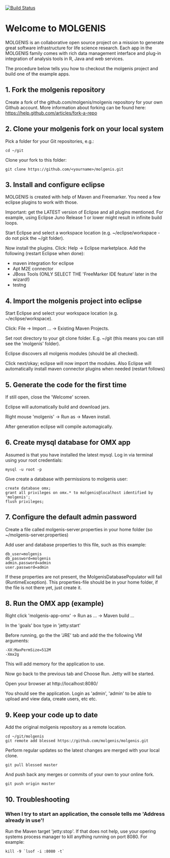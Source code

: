 [![Build Status](http://molgenis.org/jenkins/job/new-molgenis/badge/icon)](http://molgenis.org/jenkins/job/new-molgenis/)

# Welcome to MOLGENIS

MOLGENIS is an collaborative open source project on a mission to generate great software infrastructure for life science research. Each app in the MOLGENIS family comes with rich data management interface and plug-in integration of analysis tools in R, Java and web services.

The procedure below tells you how to checkout the molgenis project and build one of the example apps.

## 1. Fork the molgenis repository

Create a fork of the github.com/molgenis/molgenis repository for your own Github account.
More information about forking can be found here: https://help.github.com/articles/fork-a-repo

## 2. Clone your molgenis fork on your local system

Pick a folder for your Git repositories, e.g.:

    cd ~/git

Clone your fork to this folder:

    git clone https://github.com/<yourname>/molgenis.git
   
## 3. Install and configure eclipse

MOLGENIS is created with help of Maven and Freemarker. You need a few eclipse plugins to work with those.

Important: get the LATEST version of Eclipse and all plugins mentioned. For example, using Eclipse Juno Release 1 or lower might result in infinite build loops.

Start Eclipse and select a workspace location (e.g. ~/eclipse/workspace - do not pick the ~/git folder).

Now install the plugins. Click: Help -> Eclipse marketplace. Add the following (restart Eclipse when done):

* maven integration for eclipse
* Apt M2E connector
* JBoss Tools (ONLY SELECT THE 'FreeMarker IDE feature' later in the wizard!)
* testng

## 4. Import the molgenis project into eclipse
   
Start Eclipse and select your workspace location (e.g. ~/eclipse/workspace).

Click: File -> Import ... -> Existing Maven Projects.

Set root directory to your git clone folder. E.g. ~/git (this means you can still see the 'molgenis' folder).

Eclipse discovers all molgenis modules (should be all checked).

Click next/okay; eclipse will now import the modules. Also Eclipse will automatically install maven connector plugins when needed (restart follows)

## 5. Generate the code for the first time

If still open, close the 'Welcome' screen.

Eclipse will automatically build and download jars.

Right mouse 'molgenis' -> Run as -> Maven install.

After generation eclipse will compile automagically.

## 6. Create mysql database for OMX app

Assumed is that you have installed the latest mysql.
Log in via terminal using your root credentials:

    mysql -u root -p

Give create a database with permissions to molgenis user:

    create database omx;
    grant all privileges on omx.* to molgenis@localhost identified by 'molgenis';
    flush privileges;

## 7. Configure the default admin password

Create a file called molgenis-server.properties in your home folder (so ~/molgenis-server.properties)

Add user and database properties to this file, such as this example:

    db_user=molgenis
    db_password=molgenis
    admin.password=admin
    user.password=admin

If these properties are not present, the MolgenisDatabasePopulator will fail (RuntimeException). This properties-file should be in your home folder, if the file is not there yet, just create it.

## 8. Run the OMX app (example)

Right click 'molgenis-app-omx' -> Run as ... -> Maven build ...

In the 'goals' box type in 'jetty:start'

Before running, go the the 'JRE' tab and add the the following VM arguments:

    -XX:MaxPermSize=512M
    -Xmx2g

This will add memory for the application to use.

Now go back to the previous tab and Choose Run. Jetty will be started.

Open your browser at http://localhost:8080/

You should see the application. Login as 'admin', 'admin' to be able to upload and view data, create users, etc etc.

## 9. Keep your code up to date

Add the original molgenis repository as a remote location.

    cd ~/git/molgenis
    git remote add blessed https://github.com/molgenis/molgenis.git
    
Perform regular updates so the latest changes are merged with your local clone.

    git pull blessed master
    
And push back any merges or commits of your own to your online fork.

    git push origin master
    
## 10. Troubleshooting

### When I try to start an application, the console tells me 'Address already in use'!

Run the Maven target 'jetty:stop'. If that does not help, use your opering systems process manager to kill anything running on port 8080. For example:

    kill -9 `lsof -i :8080 -t`
    
